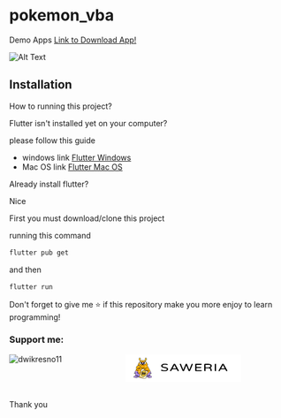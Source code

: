 # pokemon_vba

Demo Apps [Link to Download App!](https://github.com/dwikresno/pokemon_vba/blob/main/app/app.apk?raw=true)

![Alt Text](https://github.com/dwikresno/pokemon_vba/blob/main/app/example.gif)

## Installation

How to running this project?

Flutter isn't installed yet on your computer?

please follow this guide
 - windows link [Flutter Windows](https://flutter.dev/docs/get-started/install/windows)
 - Mac OS link [Flutter Mac OS](https://flutter.dev/docs/get-started/install/macos)

Already install flutter?

Nice

First you must download/clone this project

running this command
```bash
flutter pub get
```
and then
```bash
flutter run
```

Don't forget to give me ⭐️ if this repository make you more enjoy to learn programming!

<h3 align="left">Support me:</h3>
<a href="https://www.buymeacoffee.com/dwikresno11" target="blank"> <img align="left" src="https://cdn.buymeacoffee.com/buttons/v2/default-yellow.png" height="50" width="210" alt="dwikresno11" /></a>

<a href="https://www.saweria.co/dwikresno11" target="blank"> <img align="left" src="https://github.com/dwikresno/dwikresno/blob/main/saweria.png?1222259157.415" height="50" width="210" alt="dwikresno11"/></a>

<br>
<br>
<br>
<br>


<p>Thank you</p>

